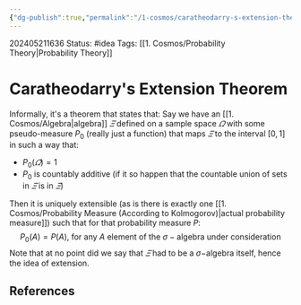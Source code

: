 ```yaml
---
{"dg-publish":true,"permalink":"/1-cosmos/caratheodarry-s-extension-theorem/","created":"2025-01-22T11:17:13.995-05:00","updated":"2024-05-29T12:01:25.970-04:00"}
---
```


202405211636
Status: #idea
Tags: [[1. Cosmos/Probability Theory\|Probability Theory]]
# Caratheodarry's Extension Theorem
Informally, it's a theorem that states that:
Say we have an [[1. Cosmos/Algebra\|algebra]] $\varXi$ defined on a sample space $\varOmega$ with some pseudo-measure $P_0$ (really just a function) that maps $\varXi$ to the interval $[0,1]$ in such a way that:
- $P_0(\varOmega) = 1$
- $P_0$ is countably additive (if it so happen that the countable union of sets in $\varXi$ is in $\varXi$)

Then it is uniquely extensible (as is there is exactly one [[1. Cosmos/Probability Measure (According to Kolmogorov)\|actual probability measure]]) such that for that probability measure $P$:
$$
P_0(A)=P(A) \text{, for any } A \text{ element of the } \sigma-\text{algebra under consideration}
$$
Note that at no point did we say that $\varXi$ had to be a $\sigma-$algebra itself, hence the idea of extension.

## References
